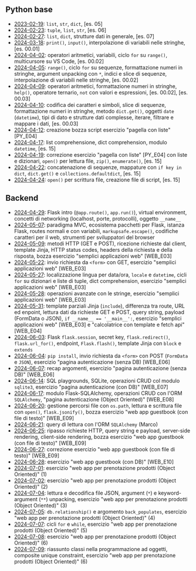 ## Python base

- [2023-02-19](./2023-02-19): `list`, `str`, `dict`, [es. 05]
- [2024-02-23](./2024-02-23): `tuple`, `list`, `str`, [es. 06]
- [2024-02-27](./2024-02-27): `list`, `dict`, strutture dati in generale, [es. 07]
- [2024-03-18](./2024-03-18): `print()`, `input()`, interpolazione di variabili nelle stringhe, [es. 00.01]
- [2024-04-02](./2024-04-02): operatori aritmetici, variabili, ciclo `for` su `range()`, multicursore su VS Code, [es. 00.02]
- [2024-04-05](./2024-04-05): `range()`, ciclo `for` su sequenze, formattazione numeri in stringhe, argument unpacking con `*`, indici e slice di sequenze, interpolazione di variabili nelle stringhe, [es. 00.02]
- [2024-04-09](./2024-04-09): operatori aritmetici, formattazione numeri in stringhe, `help()`, operatore ternario, `not` con valori e espressioni, [es. 00.02], [es. 00.03]
- [2024-04-10](./2024-04-10): codifica dei caratteri e simboli,  slice di sequenze, formattazione numeri in stringhe, metodo `dict.get()`, oggetti `date` (`datetime`), tipi di dato e strutture dati complesse, iterare, filtrare e mappare i dati,  [es. 00.03]
- [2024-04-12](./2024-04-12): creazione bozza script esercizio "pagella con liste" [PY_E04]
- [2024-04-17](./2024-04-17): list comprehensione, dict comprehension, modulo `datetime`, [es. 15]
- [2024-04-19](./2024-04-19): correzione esercizio "pagella con liste" [PY_E04] con liste e dizionari, `open()` per lettura file, `zip()`, `enumerate()`, [es. 15]
- [2024-04-22](./2024-04-22): concatenazione di sequenze, mappature con `if key in dict`, `dict.get()` e `collections.defaultdict`, [es. 15]
- [2024-04-24](./2024-04-24): `open()` per scrittura file, creazione file di script, [es. 15]

## Backend

- [2024-04-29](./2024-04-29): Flask intro (`@app.route()`, `app.run()`), virtual environment, concetti di networking (localhost, porte, protocolli), oggetto `__name__`
- [2024-05-07](./2024-05-07): paradigma MVC, ecosistema pacchetti per Flask, istanza Flask, routes normali e con variabili, `markupsafe.escape()`, codifiche caratteri per il web, strumenti per sviluppatori del browser
- [2024-05-09](./2024-05-09): metodi HTTP (GET e POST), ricezione richieste dal client, template Jinja, HTTP status codes, headers della richiesta e della risposta, bozza esercizio "semplici applicazioni web" [WEB_E03]
- [2024-05-22](./2024-05-22): invio richiesta da `<form>` con GET, esercizio "semplici applicazioni web" [WEB_E03]
- [2024-05-27](./2024-05-27): localizzazione lingua per data/ora, `locale` e `datetime`, cicli `for` su dizionari e liste di tuple, dict comprehension, esercizio "semplici applicazioni web" [WEB_E03]
- [2024-05-28](./2024-05-28): operazioni avanzate con le stringe, esercizio "semplici applicazioni web" [WEB_E03]
- [2024-05-31](./2024-05-31): template parziali Jinja (`include`), differenza tra route, URL ed enpoint, lettura dati da richieste GET e POST, query string, payload (FormData o JSON), `if __name__ == '__main__':`, esercizio "semplici applicazioni web" [WEB_E03] e "calcolatrice con template e fetch api" [WEB_E04]
- [2024-06-03](./2024-06-03): Flask `flask.session`, secret key, `flask.redirect()`, `flask.url_for()`, endpoint, `Flask.flash()`, template Jinja con `block` e `extends`
- [2024-06-04](./2024-06-04): `pip install`, invio richiesta da `<form>` con POST (`FormData` e `JSON`), esercizio "pagina autenticazione (senza DB) [WEB_E06]
- [2024-06-07](./2024-06-07): recap argomenti, esercizio "pagina autenticazione (senza DB)" [WEB_E06]
- [2024-06-14](./2024-06-14): SQL playgrounds, SQLite, operazioni CRUD col modulo `sqlite3`, esercizio "pagina autenticazione (con DB)" [WEB_E07]
- [2024-06-17](./2024-06-17): modulo Flask-SQLAlchemy, operazioni CRUD con l'ORM `SQLAlchemy`, "pagina autenticazione (Object Oriented)" [WEB_E08]
- [2024-06-20](./2024-06-20): gestione percorsi file con `os.path`, lettura e scrittura file con `open()`, `flask.jsonify()`, bozza esercizio "web app guestbook (con file di testo)" [WEB_E09]
- [2024-06-21](./2024-06-21): query di lettura con l'ORM `SQLAlchemy` (Marco)
- [2024-06-25](./2024-06-25): ripasso richieste HTTP, query string e payload, server-side rendering, client-side rendering, bozza esercizio "web app guestbook (con file di testo)" [WEB_E09]
- [2024-06-27](./2024-06-27): correzione esercizio "web app guestbook (con file di testo)" [WEB_E09]
- [2024-06-28](./2024-06-28): esercizio "web app guestbook (con DB)" [WEB_E10]
- [2024-07-01](./2024-07-01): esercizio "web app per prenotazione prodotti (Object Oriented)" (1)
- [2024-07-02](./2024-07-02): esercizio "web app per prenotazione prodotti (Object Oriented)" (2)
- [2024-07-04](./2024-07-04): lettura e decodifica file JSON, argument (`*`) e keyword-argument (`**`) unpacking, esercizio "web app per prenotazione prodotti (Object Oriented)" (3)
- [2024-07-05](./2024-07-05): `db.relationship()` e argomento `back_populates`, esercizio "web app per prenotazione prodotti (Object Oriented)" (4)
- [2024-07-07](./2024-07-07): cicli `for` e `while`, esercizio "web app per prenotazione prodotti (Object Oriented)" (5)
- [2024-07-08](./2024-07-08): esercizio "web app per prenotazione prodotti (Object Oriented)" (6)
- [2024-07-09](./2024-07-09): riassunto classi nella programmazione ad oggetti, composite unique constraint, esercizio "web app per prenotazione prodotti (Object Oriented)" (6)
